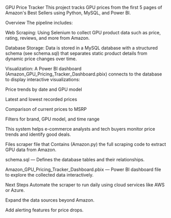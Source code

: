 GPU Price Tracker
This project tracks GPU prices from the first 5 pages of Amazon's Best Sellers using Python, MySQL, and Power BI.

Overview
The pipeline includes:

Web Scraping: Using Selenium to collect GPU product data such as price, rating, reviews, and more from Amazon.

Database Storage: Data is stored in a MySQL database with a structured schema (see schema.sql) that separates static product details from dynamic price changes over time.

Visualization: A Power BI dashboard (Amazon_GPU_Pricing_Tracker_Dashboard.pbix) connects to the database to display interactive visualizations:

Price trends by date and GPU model

Latest and lowest recorded prices

Comparison of current prices to MSRP

Filters for brand, GPU model, and time range

This system helps e-commerce analysts and tech buyers monitor price trends and identify good deals.


Files
scraper file that  Contains (Amazon.py) the full scraping code to extract GPU data from Amazon.

schema.sql — Defines the database tables and their relationships.

Amazon_GPU_Pricing_Tracker_Dashboard.pbix — Power BI dashboard file to explore the collected data interactively.


Next Steps
Automate the scraper to run daily using cloud services like AWS or Azure.

Expand the data sources beyond Amazon.

Add alerting features for price drops.